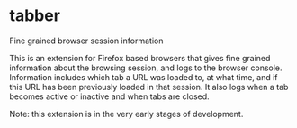 # tabber
Fine grained browser session information


This is an extension for Firefox based browsers that gives fine grained information about the browsing session, and logs to the browser console. Information includes which tab a URL was loaded to, at what time, and if this URL has been previously loaded in that session. It also logs when a tab becomes active or inactive and when tabs are closed.

Note: this extension is in the very early stages of development. 
